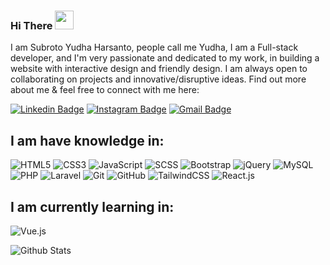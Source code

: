 ### Hi There <img src="https://raw.githubusercontent.com/aemmadi/aemmadi/master/wave.gif" width="30px">

I am Subroto Yudha Harsanto, people call me Yudha, I am a Full-stack developer, and I'm very passionate and dedicated to my work, in building a website with interactive design and friendly design. I am always open to collaborating on projects and innovative/disruptive ideas. Find out more about me & feel free to connect with me here:

[![Linkedin Badge](https://img.shields.io/badge/-YudhaHarsanto-blue?style=flat-square&logo=Linkedin&logoColor=white&link=www.linkedin.com/in/wawan-setiawan-84934a206)](https://www.linkedin.com/in/yudha-harsanto-080b36216/)
[![Instagram Badge](https://img.shields.io/badge/-@yh2bae-purple?style=flat-square&logo=instagram&logoColor=white&link=https://www.instagram.com/wawanneutron/)](https://www.instagram.com/yh2bae/)
[![Gmail Badge](https://img.shields.io/badge/-yudha.harsantoo-c14438?style=flat-square&logo=Gmail&logoColor=white&link=mailto:hellowawansetiawan@gmail.com)](mailto:yudha.harsantoo@gmail.com)

## I am have knowledge in:
![HTML5](https://img.shields.io/badge/-HTML5-E34F26?style=flat-square&logo=html5&logoColor=white)
![CSS3](https://img.shields.io/badge/-CSS3-1572B6?style=flat-square&logo=css3)
![JavaScript](https://img.shields.io/badge/-JavaScript-black?style=flat-square&logo=javascript)
![SCSS](https://img.shields.io/badge/-Sass-black?style=flat-square&logo=sass)
![Bootstrap](https://img.shields.io/badge/-Bootstrap-563D7C?style=flat-square&logo=bootstrap)
![jQuery](https://img.shields.io/badge/-jQuery-black?style=flat-square&logo=jquery)
![MySQL](https://img.shields.io/badge/-MySQL-black?style=flat-square&logo=mysql)
![PHP](https://img.shields.io/badge/-PHP-black?style=flat-square&logo=php)
![Laravel](https://img.shields.io/badge/-Laravel-black?style=flat-square&logo=laravel)
![Git](https://img.shields.io/badge/-Git-black?style=flat-square&logo=git)
![GitHub](https://img.shields.io/badge/-GitHub-181717?style=flat-square&logo=github)
![TailwindCSS](https://img.shields.io/badge/-tailwindcss-black?style=flat-square&logo=tailwind-css)
![React.js](https://img.shields.io/badge/-React.js-black?style=flat-square&logo=react.js)

## I am currently learning in:
![Vue.js](https://img.shields.io/badge/-Vue.js-black?style=flat-square&logo=vue.js)

![Github Stats](https://github-readme-stats.vercel.app/api?username=wawanneutron&count_private=true&show_icons=true&include_all_commits=true)

